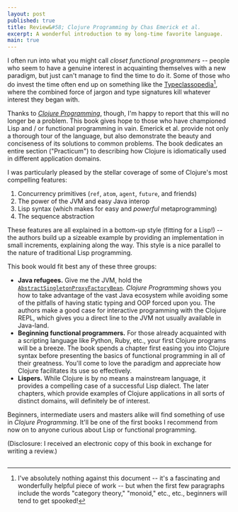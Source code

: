 ```yaml
---
layout: post
published: true
title: Review&#58; Clojure Programming by Chas Emerick et al.
excerpt: A wonderful introduction to my long-time favorite language.
main: true
---
```


I often run into what you might call *closet functional programmers* -- people
who seem to have a genuine interest in acquainting themselves with a new
paradigm, but just can't manage to find the time to do it. Some of those who do
invest the time often end up on something like the [Typeclassopedia][1][^1],
where the combined force of jargon and type signatures kill whatever interest
they began with.

Thanks to [*Clojure Programming*][2], though, I'm happy to report that this will
no longer be a problem. This book gives hope to those who have championed Lisp
and / or functional programming in vain. Emerick et al. provide not only a
thorough tour of the language, but also demonstrate the beauty and conciseness
of its solutions to common problems. The book dedicates an entire section
("Practicum") to describing how Clojure is idiomatically used in different
application domains.

I was particularly pleased by the stellar coverage of some of Clojure's most
compelling features:

1. Concurrency primitives (`ref`, `atom`, `agent`, `future`, and friends)
2. The power of the JVM and easy Java interop
3. Lisp syntax (which makes for easy and *powerful* metaprogramming)
4. The sequence abstraction

These features are all explained in a bottom-up style (fitting for a Lisp!) --
the authors build up a sizeable example by providing an implementation in small
increments, explaining along the way. This style is a nice parallel to the
nature of traditional Lisp programming.

This book would fit best any of these three groups:

- **Java refugees.** Give me the JVM, hold the
    [`AbstractSingletonProxyFactoryBean`][3]. *Clojure Programming* shows you
    how to take advantage of the vast Java ecosystem while avoiding some of the
    pitfalls of having static typing and OOP forced upon you. The authors make a
    good case for interactive programming with the Clojure REPL, which gives you
    a direct line to the JVM not usually available in Java-land.
- **Beginning functional programmers.** For those already acquainted with a
    scripting language like Python, Ruby, etc., your first Clojure programs will
    be a breeze. The book spends a chapter first easing you into Clojure syntax
    before presenting the basics of functional programming in all of their
    greatness. You'll come to love the paradigm and appreciate how Clojure
    facilitates its use so effectively.
- **Lispers.** While Clojure is by no means a mainstream language, it provides a
    compelling case of a successful Lisp dialect. The later chapters, which
    provide examples of Clojure applications in all sorts of distinct domains,
    will definitely be of interest.

Beginners, intermediate users and masters alike will find something of use in
*Clojure Programming*. It'll be one of the first books I recommend from now on
to anyone curious about Lisp or functional programming.

(Disclosure: I received an electronic copy of this book in exchange for writing
a review.)

[^1]: I've absolutely nothing against this document -- it's a fascinating and wonderfully helpful piece of work -- but when the first few paragraphs include the words "category theory," "monoid," etc., etc., beginners will tend to get spooked!

[1]: http://www.haskell.org/haskellwiki/Typeclassopedia
[2]: http://www.amazon.com/gp/product/1449394701/ref=as_li_tf_tl?ie=UTF8&camp=1789&creative=9325&creativeASIN=1449394701&linkCode=as2&tag=blog0cbb-20
[3]: http://static.springsource.org/spring/docs/2.5.x/api/org/springframework/aop/framework/AbstractSingletonProxyFactoryBean.html

<img src="http://www.assoc-amazon.com/e/ir?t=blog0cbb-20&l=as2&o=1&a=1449394701" width="1" height="1" border="0" alt="" style="border:none !important; margin:0px !important;" />
